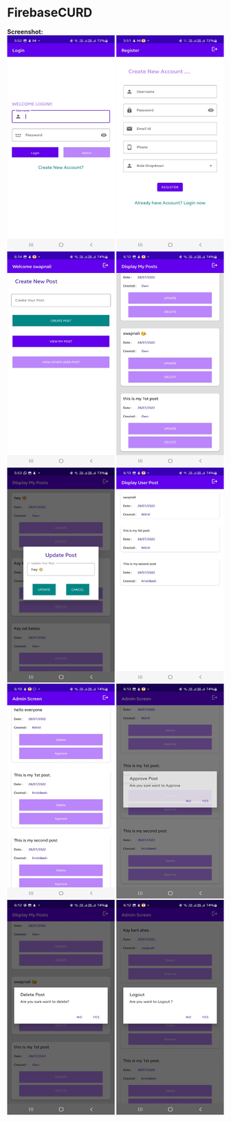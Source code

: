 ﻿# FirebaseCURD<br>
 <b>Screenshot:</b><br>
 <img src="Images/ss2.jpeg" width=250 height="500">
<img src="Images/ss1.jpeg" width=250 height="500">
<img src="Images/ss3.jpeg" width=250 height="500">
<img src="Images/ss6.jpeg" width=250 height="500">
<img src="Images/ss10.jpeg" width=250 height="500">
<img src="Images/ss4.jpeg" width=250 height="500">
<img src="Images/ss9.jpeg" width=250 height="500">
<img src="Images/ss5.jpeg" width=250 height="500">
<img src="Images/ss7.jpeg" width=250 height="500">
<img src="Images/ss8.jpeg" width=250 height="500">



